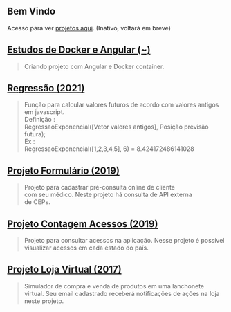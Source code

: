 Bem Vindo
----------------------------------------------------------------------------
Acesso para ver [projetos aqui](https://repositoriooiler.com.br/). (Inativo, voltará em breve)  

[Estudos de Docker e Angular (~)](/projeto-app-angular/app-angular)
----------------------------------------------------------------------------
> Criando projeto com Angular e Docker container.

[Regressão (2021)](/Regressao.js)
----------------------------------------------------------------------------
> Função para calcular valores futuros de acordo com valores antigos em javascript.  
> Definição :  
RegressaoExponencial([Vetor valores antigos], Posição previsão futura);  
> Ex :  
RegressaoExponencial([1,2,3,4,5], 6) = 8.424172486141028

[Projeto Formulário (2019)](/ProjetoFormulario)
----------------------------------------------------------------------------
> Projeto para cadastrar pré-consulta online de cliente  
com seu  médico.  Neste  projeto há consulta de API  externa  
de CEPs.  

[Projeto Contagem Acessos (2019)](/ProjetoContagemAcessos)
----------------------------------------------------------------------------
> Projeto para consultar acessos na aplicação. Nesse projeto é possível   
visualizar acessos em cada estado do país.  

[Projeto Loja Virtual (2017)](/ProjetoLojaVirtual)
----------------------------------------------------------------------------
> Simulador de compra e venda de produtos em uma lanchonete  
virtual. Seu email cadastrado receberá notificações de ações na loja  
neste projeto.







